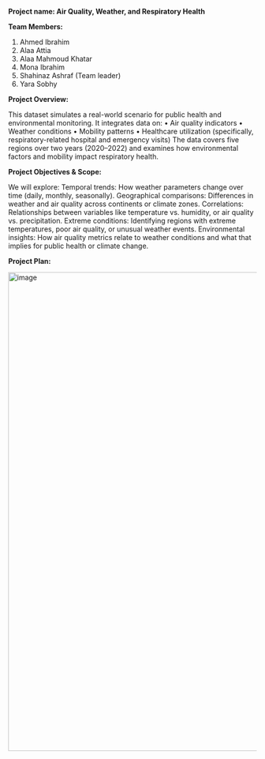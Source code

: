**Project name: Air Quality, Weather, and Respiratory Health**

**Team Members:**
1.	Ahmed Ibrahim
2.	Alaa Attia
3.	Alaa Mahmoud Khatar
4.	Mona Ibrahim
5.	Shahinaz Ashraf (Team leader)
6.	Yara Sobhy

**Project Overview:**

This dataset simulates a real-world scenario for public health and environmental monitoring. It integrates data on:
•	Air quality indicators
•	Weather conditions
•	Mobility patterns
•	Healthcare utilization (specifically, respiratory-related hospital and emergency visits)
The data covers five regions over two years (2020–2022) and examines how environmental factors and mobility impact respiratory health.

**Project Objectives & Scope:**

We will explore:
Temporal trends: How weather parameters change over time (daily, monthly, seasonally).
Geographical comparisons: Differences in weather and air quality across continents or climate zones.
Correlations: Relationships between variables like temperature vs. humidity, or air quality vs. precipitation.
Extreme conditions: Identifying regions with extreme temperatures, poor air quality, or unusual weather events.
Environmental insights: How air quality metrics relate to weather conditions and what that implies for public health or climate change.

**Project Plan:**

<img width="1732" height="970" alt="image" src="https://github.com/user-attachments/assets/49cfe7ea-1882-4e8a-94e7-a46bf842b262" />
